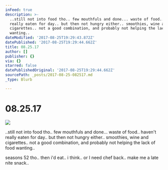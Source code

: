 ```yaml
---
inFeed: true
description: >-
  ..still not into food tho.. few mouthfuls and done... waste of food.. haven’t
  really eaten for day.. but then not hungry either.. smoothies, wine and
  cigarettes.. not a good combination, and probably not helping the lack of food
  wanting..
dateModified: '2017-08-25T19:29:43.872Z'
datePublished: '2017-08-25T19:29:44.662Z'
title: 08.25.17
author: []
publisher: {}
via: {}
starred: false
datePublishedOriginal: '2017-08-25T19:29:44.662Z'
sourcePath: _posts/2017-08-25-082517.md
_type: Blurb

---
```

# 08.25.17
![](https://the-grid-user-content.s3-us-west-2.amazonaws.com/97df538e-0b73-4b20-b1c7-8cde00c62b99.jpg)

..still not into food tho.. few mouthfuls and done... waste of food.. haven't really eaten for day.. but then not hungry either.. smoothies, wine and cigarettes.. not a good combination, and probably not helping the lack of food wanting..

seasons 52 tho.. then i'd eat.. i think.. or I need chef back.. make me a late nite snack..